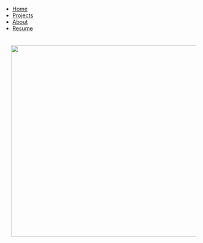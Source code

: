 <ul>
  <li><a href="index">Home</a></li>
  <li><a class="active" href="projects">Projects</a></li>
  <li><a href="about">About</a></li>
  <li><a href="files/MuhammadUzairKhattak.pdf">Resume</a></li>
</ul>


<!-- <table style="width:100%;border:0px;border-spacing:0px;border-collapse:separate;margin-right:auto;margin-left:auto;border-color:#ffffff"><tbody>
            <tr>
            <td style="padding:20px;width:100%;vertical-align:middle">
              <heading>Research</heading>
              <p>
                I'm interested in computer vision, machine learning, optimization, and image processing. Much of my research is about inferring the physical world (shape, motion, color, light, etc) from images. Representative papers are <span class="highlight">highlighted</span>.
              </p>
            </td>
          </tr>
        </tbody></table> -->
        
        
<table style="width:100%;border:0;border-spacing:0px;border-collapse:separate;margin-right:auto;margin-left:auto;">
<tbody>

<tr>
<td style="padding:20px;width:50%;vertical-align:middle">
<div class="one">
<img src='images/EdgeNeXt.png' width="500">
</div>
</td>
<td style="padding:20px;width:50%;vertical-align:middle">
<a href="https://amshaker.github.io/EdgeNeXt/">
<font color="black"><strong>EdgeNeXt: Efficiently Amalgamated CNN-Transformer Architecture for Mobile Vision Applications</strong></font>
</a>

</td>

</tr>    
        
</tbody>
</table>
